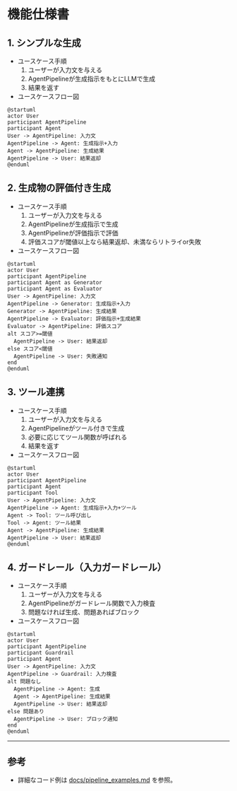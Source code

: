 # 機能仕様書

## 1. シンプルな生成
- ユースケース手順
  1. ユーザーが入力文を与える
  2. AgentPipelineが生成指示をもとにLLMで生成
  3. 結果を返す
- ユースケースフロー図
```plantuml
@startuml
actor User
participant AgentPipeline
participant Agent
User -> AgentPipeline: 入力文
AgentPipeline -> Agent: 生成指示+入力
Agent -> AgentPipeline: 生成結果
AgentPipeline -> User: 結果返却
@enduml
```

## 2. 生成物の評価付き生成
- ユースケース手順
  1. ユーザーが入力文を与える
  2. AgentPipelineが生成指示で生成
  3. AgentPipelineが評価指示で評価
  4. 評価スコアが閾値以上なら結果返却、未満ならリトライor失敗
- ユースケースフロー図
```plantuml
@startuml
actor User
participant AgentPipeline
participant Agent as Generator
participant Agent as Evaluator
User -> AgentPipeline: 入力文
AgentPipeline -> Generator: 生成指示+入力
Generator -> AgentPipeline: 生成結果
AgentPipeline -> Evaluator: 評価指示+生成結果
Evaluator -> AgentPipeline: 評価スコア
alt スコア>=閾値
  AgentPipeline -> User: 結果返却
else スコア<閾値
  AgentPipeline -> User: 失敗通知
end
@enduml
```

## 3. ツール連携
- ユースケース手順
  1. ユーザーが入力文を与える
  2. AgentPipelineがツール付きで生成
  3. 必要に応じてツール関数が呼ばれる
  4. 結果を返す
- ユースケースフロー図
```plantuml
@startuml
actor User
participant AgentPipeline
participant Agent
participant Tool
User -> AgentPipeline: 入力文
AgentPipeline -> Agent: 生成指示+入力+ツール
Agent -> Tool: ツール呼び出し
Tool -> Agent: ツール結果
Agent -> AgentPipeline: 生成結果
AgentPipeline -> User: 結果返却
@enduml
```

## 4. ガードレール（入力ガードレール）
- ユースケース手順
  1. ユーザーが入力文を与える
  2. AgentPipelineがガードレール関数で入力検査
  3. 問題なければ生成、問題あればブロック
- ユースケースフロー図
```plantuml
@startuml
actor User
participant AgentPipeline
participant Guardrail
participant Agent
User -> AgentPipeline: 入力文
AgentPipeline -> Guardrail: 入力検査
alt 問題なし
  AgentPipeline -> Agent: 生成
  Agent -> AgentPipeline: 生成結果
  AgentPipeline -> User: 結果返却
else 問題あり
  AgentPipeline -> User: ブロック通知
end
@enduml
```

---

## 参考
- 詳細なコード例は [docs/pipeline_examples.md](pipeline_examples.md) を参照。 